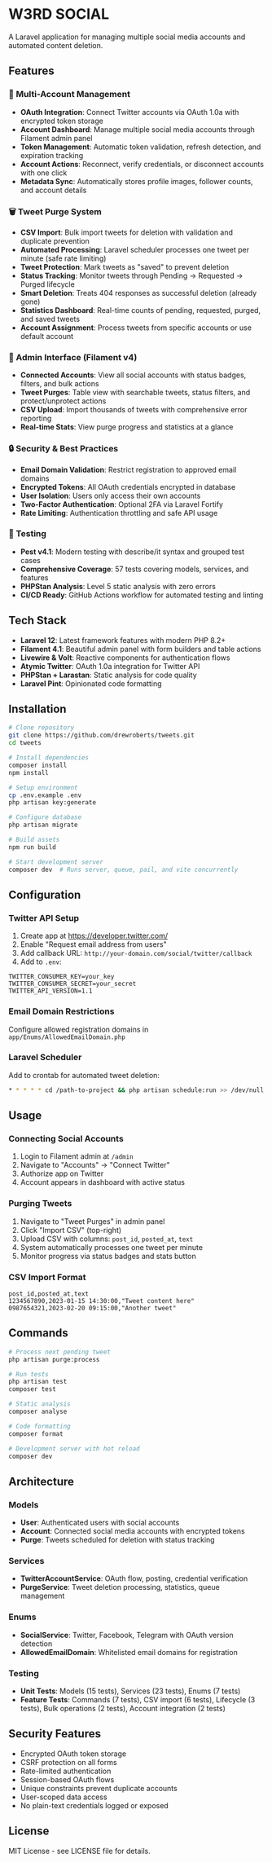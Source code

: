 # W3RD SOCIAL

A Laravel application for managing multiple social media accounts and automated content deletion.

## Features

### 🔗 Multi-Account Management
- **OAuth Integration**: Connect Twitter accounts via OAuth 1.0a with encrypted token storage
- **Account Dashboard**: Manage multiple social media accounts through Filament admin panel
- **Token Management**: Automatic token validation, refresh detection, and expiration tracking
- **Account Actions**: Reconnect, verify credentials, or disconnect accounts with one click
- **Metadata Sync**: Automatically stores profile images, follower counts, and account details

### 🗑️ Tweet Purge System
- **CSV Import**: Bulk import tweets for deletion with validation and duplicate prevention
- **Automated Processing**: Laravel scheduler processes one tweet per minute (safe rate limiting)
- **Tweet Protection**: Mark tweets as "saved" to prevent deletion
- **Status Tracking**: Monitor tweets through Pending → Requested → Purged lifecycle
- **Smart Deletion**: Treats 404 responses as successful deletion (already gone)
- **Statistics Dashboard**: Real-time counts of pending, requested, purged, and saved tweets
- **Account Assignment**: Process tweets from specific accounts or use default account

### 🎨 Admin Interface (Filament v4)
- **Connected Accounts**: View all social accounts with status badges, filters, and bulk actions
- **Tweet Purges**: Table view with searchable tweets, status filters, and protect/unprotect actions
- **CSV Upload**: Import thousands of tweets with comprehensive error reporting
- **Real-time Stats**: View purge progress and statistics at a glance

### 🔒 Security & Best Practices
- **Email Domain Validation**: Restrict registration to approved email domains
- **Encrypted Tokens**: All OAuth credentials encrypted in database
- **User Isolation**: Users only access their own accounts
- **Two-Factor Authentication**: Optional 2FA via Laravel Fortify
- **Rate Limiting**: Authentication throttling and safe API usage

### 🧪 Testing
- **Pest v4.1**: Modern testing with describe/it syntax and grouped test cases
- **Comprehensive Coverage**: 57 tests covering models, services, and features
- **PHPStan Analysis**: Level 5 static analysis with zero errors
- **CI/CD Ready**: GitHub Actions workflow for automated testing and linting

## Tech Stack

- **Laravel 12**: Latest framework features with modern PHP 8.2+
- **Filament 4.1**: Beautiful admin panel with form builders and table actions
- **Livewire & Volt**: Reactive components for authentication flows
- **Atymic Twitter**: OAuth 1.0a integration for Twitter API
- **PHPStan + Larastan**: Static analysis for code quality
- **Laravel Pint**: Opinionated code formatting

## Installation

```bash
# Clone repository
git clone https://github.com/drewroberts/tweets.git
cd tweets

# Install dependencies
composer install
npm install

# Setup environment
cp .env.example .env
php artisan key:generate

# Configure database
php artisan migrate

# Build assets
npm run build

# Start development server
composer dev  # Runs server, queue, pail, and vite concurrently
```

## Configuration

### Twitter API Setup
1. Create app at https://developer.twitter.com/
2. Enable "Request email address from users"
3. Add callback URL: `http://your-domain.com/social/twitter/callback`
4. Add to `.env`:
```env
TWITTER_CONSUMER_KEY=your_key
TWITTER_CONSUMER_SECRET=your_secret
TWITTER_API_VERSION=1.1
```

### Email Domain Restrictions
Configure allowed registration domains in `app/Enums/AllowedEmailDomain.php`

### Laravel Scheduler
Add to crontab for automated tweet deletion:
```bash
* * * * * cd /path-to-project && php artisan schedule:run >> /dev/null 2>&1
```

## Usage

### Connecting Social Accounts
1. Login to Filament admin at `/admin`
2. Navigate to "Accounts" → "Connect Twitter"
3. Authorize app on Twitter
4. Account appears in dashboard with active status

### Purging Tweets
1. Navigate to "Tweet Purges" in admin panel
2. Click "Import CSV" (top-right)
3. Upload CSV with columns: `post_id`, `posted_at`, `text`
4. System automatically processes one tweet per minute
5. Monitor progress via status badges and stats button

### CSV Import Format
```csv
post_id,posted_at,text
1234567890,2023-01-15 14:30:00,"Tweet content here"
0987654321,2023-02-20 09:15:00,"Another tweet"
```

## Commands

```bash
# Process next pending tweet
php artisan purge:process

# Run tests
php artisan test
composer test

# Static analysis
composer analyse

# Code formatting
composer format

# Development server with hot reload
composer dev
```

## Architecture

### Models
- **User**: Authenticated users with social accounts
- **Account**: Connected social media accounts with encrypted tokens
- **Purge**: Tweets scheduled for deletion with status tracking

### Services
- **TwitterAccountService**: OAuth flow, posting, credential verification
- **PurgeService**: Tweet deletion processing, statistics, queue management

### Enums
- **SocialService**: Twitter, Facebook, Telegram with OAuth version detection
- **AllowedEmailDomain**: Whitelisted email domains for registration

### Testing
- **Unit Tests**: Models (15 tests), Services (23 tests), Enums (7 tests)
- **Feature Tests**: Commands (7 tests), CSV import (6 tests), Lifecycle (3 tests), Bulk operations (2 tests), Account integration (2 tests)

## Security Features
- Encrypted OAuth token storage
- CSRF protection on all forms
- Rate-limited authentication
- Session-based OAuth flows
- Unique constraints prevent duplicate accounts
- User-scoped data access
- No plain-text credentials logged or exposed

## License

MIT License - see LICENSE file for details.
